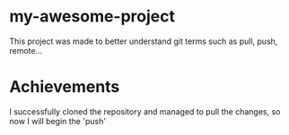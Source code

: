 # my-awesome-project
This project was made to better understand git terms such as pull, push, remote...
# Achievements
I successfully cloned the repository and managed to pull the changes, so now I will begin the 'push'
